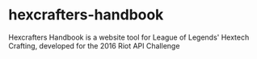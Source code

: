 # hexcrafters-handbook
Hexcrafters Handbook is a website tool for League of Legends' Hextech Crafting, developed for the 2016 Riot API Challenge
